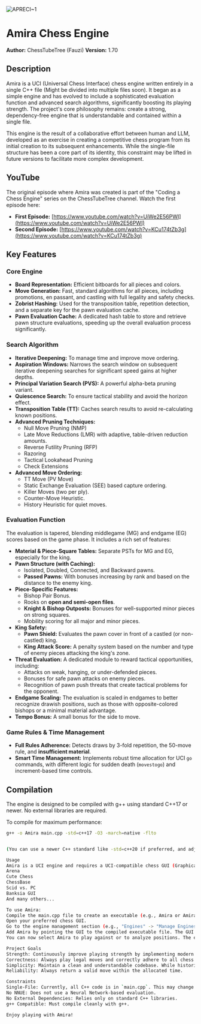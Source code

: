 ![APRECI~1](https://github.com/user-attachments/assets/1216b195-2f3a-4b05-aa7c-e27297a8d0aa)
# Amira Chess Engine

**Author:** ChessTubeTree (Fauzi)
**Version:** 1.70

## Description

Amira is a UCI (Universal Chess Interface) chess engine written entirely in a single C++ file (Might be divided into multiple files soon). It began as a simple engine and has evolved to include a sophisticated evaluation function and advanced search algorithms, significantly boosting its playing strength. The project's core philosophy remains: create a strong, dependency-free engine that is understandable and contained within a single file.

This engine is the result of a collaborative effort between human and LLM, developed as an exercise in creating a competitive chess program from its initial creation to its subsequent enhancements. While the single-file structure has been a core part of its identity, this constraint may be lifted in future versions to facilitate more complex development.
## YouTube

The original episode where Amira was created is part of the "Coding a Chess Engine" series on the ChessTubeTree channel. Watch the first episode here:
*   **First Episode:** [https://www.youtube.com/watch?v=UiWe2E56PWI](https://www.youtube.com/watch?v=UiWe2E56PWI)
*   **Second Episode:** [https://www.youtube.com/watch?v=KCu174tZb3g](https://www.youtube.com/watch?v=KCu174tZb3g)

## Key Features

### Core Engine
*   **Board Representation:** Efficient bitboards for all pieces and colors.
*   **Move Generation:** Fast, standard algorithms for all pieces, including promotions, en passant, and castling with full legality and safety checks.
*   **Zobrist Hashing:** Used for the transposition table, repetition detection, and a separate key for the pawn evaluation cache.
*   **Pawn Evaluation Cache:** A dedicated hash table to store and retrieve pawn structure evaluations, speeding up the overall evaluation process significantly.

### Search Algorithm
*   **Iterative Deepening:** To manage time and improve move ordering.
*   **Aspiration Windows:** Narrows the search window on subsequent iterative deepening searches for significant speed gains at higher depths.
*   **Principal Variation Search (PVS):** A powerful alpha-beta pruning variant.
*   **Quiescence Search:** To ensure tactical stability and avoid the horizon effect.
*   **Transposition Table (TT):** Caches search results to avoid re-calculating known positions.
*   **Advanced Pruning Techniques:**
    *   Null Move Pruning (NMP)
    *   Late Move Reductions (LMR) with adaptive, table-driven reduction amounts.
    *   Reverse Futility Pruning (RFP)
    *   Razoring
    *   Tactical Lookahead Pruning
    *   Check Extensions
*   **Advanced Move Ordering:**
    *   TT Move (PV Move)
    *   Static Exchange Evaluation (SEE) based capture ordering.
    *   Killer Moves (two per ply).
    *   Counter-Move Heuristic.
    *   History Heuristic for quiet moves.

### Evaluation Function
The evaluation is tapered, blending middlegame (MG) and endgame (EG) scores based on the game phase. It includes a rich set of features:
*   **Material & Piece-Square Tables:** Separate PSTs for MG and EG, especially for the king.
*   **Pawn Structure (with Caching):**
    *   Isolated, Doubled, Connected, and Backward pawns.
    *   **Passed Pawns:** With bonuses increasing by rank and based on the distance to the enemy king.
*   **Piece-Specific Features:**
    *   Bishop Pair Bonus.
    *   Rooks on **open and semi-open files**.
    *   **Knight & Bishop Outposts:** Bonuses for well-supported minor pieces on strong squares.
    *   Mobility scoring for all major and minor pieces.
*   **King Safety:**
    *   **Pawn Shield:** Evaluates the pawn cover in front of a castled (or non-castled) king.
    *   **King Attack Score:** A penalty system based on the number and type of enemy pieces attacking the king's zone.
*   **Threat Evaluation:** A dedicated module to reward tactical opportunities, including:
    *   Attacks on weak, hanging, or under-defended pieces.
    *   Bonuses for safe pawn attacks on enemy pieces.
    *   Recognition of pawn push threats that create tactical problems for the opponent.
*   **Endgame Scaling:** The evaluation is scaled in endgames to better recognize drawish positions, such as those with opposite-colored bishops or a minimal material advantage.
*   **Tempo Bonus:** A small bonus for the side to move.

### Game Rules & Time Management
*   **Full Rules Adherence:** Detects draws by 3-fold repetition, the 50-move rule, and **insufficient material**.
*   **Smart Time Management:** Implements robust time allocation for UCI `go` commands, with different logic for sudden death (`movestogo`) and increment-based time controls.

## Compilation

The engine is designed to be compiled with g++ using standard C++17 or newer. No external libraries are required.

To compile for maximum performance:
```bash
g++ -o Amira main.cpp -std=c++17 -O3 -march=native -flto


(You can use a newer C++ standard like -std=c++20 if preferred, and adjust optimization flags as desired. -O3 is highly recommended for performance.)

Usage
Amira is a UCI engine and requires a UCI-compatible chess GUI (Graphical User Interface) to be played, such as:
Arena
Cute Chess
ChessBase
Scid vs. PC
Banksia GUI
And many others...

To use Amira:
Compile the main.cpp file to create an executable (e.g., Amira or Amira.exe).
Open your preferred chess GUI.
Go to the engine management section (e.g., "Engines" -> "Manage Engines").
Add Amira by pointing the GUI to the compiled executable file. The GUI will automatically detect it as a UCI engine.
You can now select Amira to play against or to analyze positions. The engine supports the setoption name Hash value <MB> command to configure its transposition table size.

Project Goals
Strength: Continuously improve playing strength by implementing modern and effective chess programming techniques.
Correctness: Always play legal moves and correctly adhere to all chess rules and the UCI protocol.
Simplicity: Maintain a clean and understandable codebase. While historically this has meant keeping the engine in a single file, this constraint may be lifted in the future to allow for easier expansion.
Reliability: Always return a valid move within the allocated time.

Constraints
Single-File: Currently, all C++ code is in `main.cpp`. This may change in a future release to improve modularity.
No NNUE: Does not use a Neural Network-based evaluation.
No External Dependencies: Relies only on standard C++ libraries.
g++ Compatible: Must compile cleanly with g++.

Enjoy playing with Amira!
